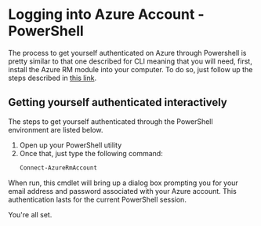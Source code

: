 # Logging into Azure Account - PowerShell

The process to get yourself authenticated on Azure through Powershell is pretty similar to that one described for CLI meaning that you will need, first, install the Azure RM module into your computer. To do so, just follow up the steps described in [this link](https://docs.microsoft.com/en-us/powershell/azure/install-azurerm-ps?view=azurermps-6.9.0).

## Getting yourself authenticated interactively

The steps to get yourself authenticated through the PowerShell environment are listed below.

1) Open up your PowerShell utility
2) Once that, just type the following command:
    ```powershell
    Connect-AzureRmAccount
    ```

When run, this cmdlet will bring up a dialog box prompting you for your email address and password associated with your Azure account. This authentication lasts for the current PowerShell session.

You're all set.